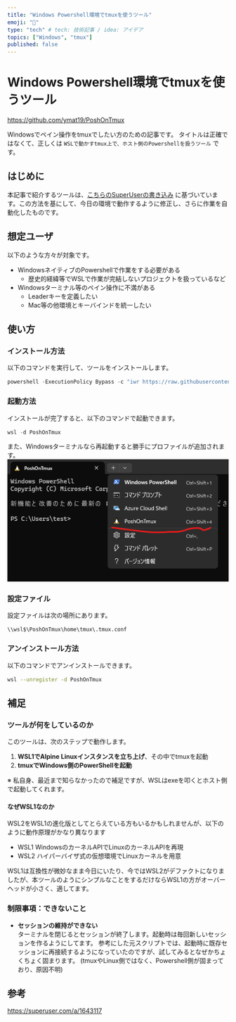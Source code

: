 ```yaml
---
title: "Windows Powershell環境でtmuxを使うツール"
emoji: "💨"
type: "tech" # tech: 技術記事 / idea: アイデア
topics: ["Windows", "tmux"]
published: false
---
```


# Windows Powershell環境でtmuxを使うツール

https://github.com/ymat19/PoshOnTmux

Windowsでペイン操作をtmuxでしたい方のための記事です。
タイトルは正確ではなくて、正しくは `WSLで動かすtmux上で、ホスト側のPowershellを扱うツール` です。

## はじめに

本記事で紹介するツールは、[こちらのSuperUserの書き込み](https://superuser.com/a/1643117) に基づいています。この方法を基にして、今日の環境で動作するように修正し、さらに作業を自動化したものです。

## 想定ユーザ

以下のような方々が対象です。

- WindowsネイティブのPowershellで作業をする必要がある
  - 歴史的経緯等でWSLで作業が完結しないプロジェクトを扱っているなど
- Windowsターミナル等のペイン操作に不満がある
  - Leaderキーを定義したい
  - Mac等の他環境とキーバインドを統一したい

## 使い方

### インストール方法

以下のコマンドを実行して、ツールをインストールします。

```powershell
powershell -ExecutionPolicy Bypass -c "iwr https://raw.githubusercontent.com/ymat19/PoshOnTmux/main/install.ps1 -UseBasicParsing | iex"
```

### 起動方法

インストールが完了すると、以下のコマンドで起動できます。

```powershell
wsl -d PoshOnTmux
```

また、Windowsターミナルなら再起動すると勝手にプロファイルが追加されます。
![](/images//poshOnTmuxImage.png)

### 設定ファイル

設定ファイルは次の場所にあります。

```
\\wsl$\PoshOnTmux\home\tmux\.tmux.conf
```

### アンインストール方法

以下のコマンドでアンインストールできます。

```bash
wsl --unregister -d PoshOnTmux
```

## 補足

### ツールが何をしているのか

このツールは、次のステップで動作します。

1. **WSL1でAlpine Linuxインスタンスを立ち上げ**、その中でtmuxを起動
2. **tmuxでWindows側のPowerShellを起動** 

※ 私自身、最近まで知らなかったので補足ですが、WSLはexeを叩くとホスト側で起動してくれます。

#### なぜWSL1なのか

WSL2をWSL1の進化版としてとらえている方もいるかもしれませんが、以下のように動作原理がかなり異なります

- WSL1
WindowsのカーネルAPIでLinuxのカーネルAPIを再現
- WSL2
ハイパーバイザ式の仮想環境でLinuxカーネルを用意

WSL1は互換性が微妙なまま今日にいたり、今ではWSL2がデファクトになりましたが、本ツールのようにシンプルなことをするだけならWSL1の方がオーバーヘッドが小さく、適してます。

### 制限事項：できないこと

- **セッションの維持ができない**  
  ターミナルを閉じるとセッションが終了します。起動時は毎回新しいセッションを作るようにしてます。
  参考にした元スクリプトでは、起動時に既存セッションに再接続するようになっていたのですが、試してみるとなぜかちょくちょく固まります。
  (tmuxやLinux側ではなく、Powershell側が固まっており、原因不明)

## 参考

https://superuser.com/a/1643117
